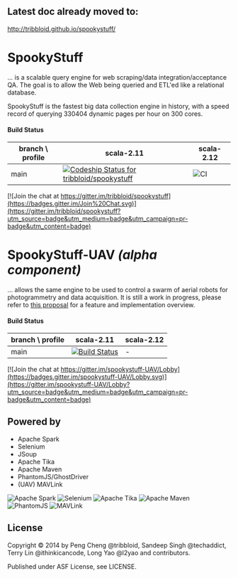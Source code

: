 ## Latest doc already moved to:

http://tribbloid.github.io/spookystuff/

SpookyStuff
===

... is a scalable query engine for web scraping/data integration/acceptance QA. The goal is to allow the Web being queried and ETL'ed like a relational database.

SpookyStuff is the fastest big data collection engine in history, with a speed record of querying 330404 dynamic pages per hour on 300 cores.

#### Build Status

| branch \ profile | scala-2.11 | scala-2.12
|---|---|---|
| main | [ ![Codeship Status for tribbloid/spookystuff](https://codeship.com/projects/1e149120-3c19-0134-3b13-56d3c23905f3/status?branch=master)](https://codeship.com/projects/166836) | ![CI](https://github.com/tribbloid/spookystuff/workflows/CI/badge.svg) |

[![Join the chat at https://gitter.im/tribbloid/spookystuff](https://badges.gitter.im/Join%20Chat.svg)](https://gitter.im/tribbloid/spookystuff?utm_source=badge&utm_medium=badge&utm_campaign=pr-badge&utm_content=badge)

SpookyStuff-UAV *(alpha component)*
===

... allows the same engine to be used to control a swarm of aerial robots for photogrammetry and data acquisition. It is still a work in progress, please refer to [this proposal](https://github.com/tribbloid/spookystuff/issues/54) for a feature and implementation overview.


#### Build Status

| branch \ profile | scala-2.11 | scala-2.12
|---|---|---|
| main | [![Build Status](https://semaphoreci.com/api/v1/tribbloid/spookystuff/branches/master/badge.svg)](https://semaphoreci.com/tribbloid/spookystuff) | - |

[![Join the chat at https://gitter.im/spookystuff-UAV/Lobby](https://badges.gitter.im/spookystuff-UAV/Lobby.svg)](https://gitter.im/spookystuff-UAV/Lobby?utm_source=badge&utm_medium=badge&utm_campaign=pr-badge&utm_content=badge)

Powered by
-----------
- Apache Spark
- Selenium
- JSoup
- Apache Tika
- Apache Maven
- PhantomJS/GhostDriver
- (UAV) MAVLink

![Apache Spark](http://spark.apache.org/images/spark-logo.png)
![Selenium](http://docs.seleniumhq.org/images/big-logo.png)
![Apache Tika](http://tika.apache.org/tika.png)
![Apache Maven](https://maven.apache.org/images/maven-logo-black-on-white.png)
![PhantomJS](http://phantomjs.org/img/phantomjs-logo.png)
![MAVLink](https://avatars1.githubusercontent.com/u/961247)

License
-----------

Copyright &copy; 2014 by Peng Cheng @tribbloid, Sandeep Singh @techaddict, Terry Lin @ithinkicancode, Long Yao @l2yao and contributors.

Published under ASF License, see LICENSE.
